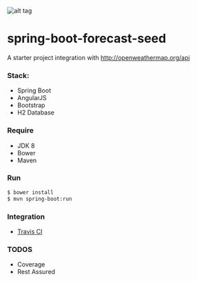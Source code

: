 ![alt tag](https://api.travis-ci.org/heidiks/spring-boot-forecast-seed.svg?branch=master)

# spring-boot-forecast-seed
A starter project integration with http://openweathermap.org/api 

### Stack:
- Spring Boot
- AngularJS
- Bootstrap
- H2 Database

### Require
- JDK 8
- Bower
- Maven

### Run
```sh
$ bower install
$ mvn spring-boot:run
```

### Integration
- [Travis CI](https://travis-ci.org/heidiks/spring-boot-forecast-seed)

### TODOS
- Coverage
- Rest Assured